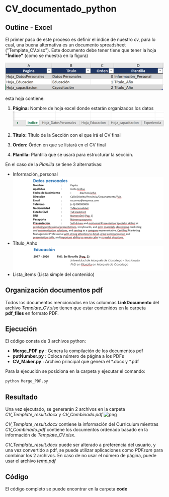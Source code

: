 # CV_documentado_python


## Outline - Excel
El primer paso de este proceso es definir el índice de nuestro cv, para lo cual, una buena alternativa es un documento spreadsheet ("Template_CV.xlsx"). Este documento debe tener tiene que tener la hoja **"Índice"** (como se muestra en la figura)

![png](./Figs/indice.png)

esta hoja contiene:
1. **Página:** Nombre de hoja excel donde estarán organizados los datos
    ![png](./Figs/pagina.png)
2. **Título:** Título de la Sección con el que irá el CV final

3. **Orden:** Órden en que se listará en el CV final
4. **Planilla:** Plantilla que se usará para estructurar la sección.

En el caso de la *Planilla* se tiene 3 alternativas:
- Información_personal
  ![png](./Figs/informacion_personal.png)
- Título_Anho
 ![png](./Figs/anho.png)
- Lista_items (Lista simple del contenido)
  


## Organización documentos pdf
Todos los documentos mencionados en las columnas **LinkDocumento** del archivo *Template_CV.xlsx* tienen que estar contenidos en la carpeta **pdf_files** en formato PDF.

## Ejecución
El código consta de 3 archivos python: 
- **Merge_PDF.py** : Genera la compilación de los documentos pdf
- **putNumber.py** : Coloca número de página a los PDFs
- **CV_Maker.py**  : Archivo principal que genera el *.docx y *.pdf 

Para la ejecución se posiciona en la carpeta y ejecutar el comando:
```cmd
python Merge_PDF.py
```

## Resultado
Una vez ejecutado, se generarán 2 archivos en la carpeta *CV_Template_result.docx* y *CV_Combinado.pdf*
![png](./Figs/ejemploSalida.png)

*CV_Template_result.docx* contiene la información del Curriculum mientras *CV_Combinado.pdf* contiene los documentos ordenado basado en la información de *Template_CV.xlsx*. 

*CV_Template_result.docx* puede ser alterado a preferencia del usuario, y una vez convertido a pdf, se puede utilizar aplicaciones como *PDFsam* para combinar los 2 archivos. En caso de no usar el número de página, puede usar el archivo *temp.pdf*

## Código
El código completo se puede encontrar en la carpeta **code**

